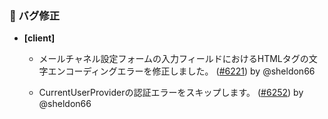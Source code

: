 ### 🐛 バグ修正

- **[client]**
  - メールチャネル設定フォームの入力フィールドにおけるHTMLタグの文字エンコーディングエラーを修正しました。 ([#6221](https://github.com/nocobase/nocobase/pull/6221)) by @sheldon66

  - CurrentUserProviderの認証エラーをスキップします。 ([#6252](https://github.com/nocobase/nocobase/pull/6252)) by @sheldon66